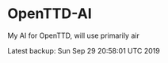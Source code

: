 # OpenTTD-AI
My AI for OpenTTD, will use primarily air

Latest backup: Sun Sep 29 20:58:01 UTC 2019
